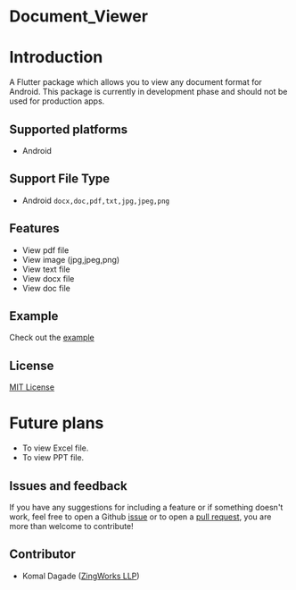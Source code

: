 
# Document_Viewer

# Introduction

A Flutter package which allows you to view any document format for Android.
This package is currently in development phase and should not be used for production apps.

## Supported platforms
- Android

## Support File Type
* Android `docx,doc,pdf,txt,jpg,jpeg,png`

## Features
- View pdf file
- View image (jpg,jpeg,png)
- View text file
- View docx file
- View doc file

## Example
Check out the [example](https://github.com/komalsdagde/document_viewer)

## License
[MIT License](https://github.com/komalsdagde/document_viewer/blob/main/LICENSE)

# Future plans

- To view Excel file.
- To view PPT file.

## Issues and feedback
If you have any suggestions for including a feature or if something doesn't work, feel free to open a Github [issue](https://github.com/komalsdagde/document_viewer/issues) or to open a [pull request](https://github.com/komalsdagde/document_viewer/pulls), you are more than welcome to contribute!

## Contributor
- Komal Dagade ([ZingWorks LLP](https://zingworks.in/))
